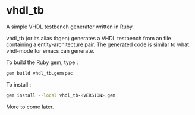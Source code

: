 # vhdl_tb
A simple VHDL testbench generator written in Ruby.

vhdl_tb (or its alias tbgen) generates a VHDL testbench from an file containing a entity-architecture pair.
The generated code is similar to what vhdl-mode for emacs can generate.

To build the Ruby gem, type :
```bash
gem build vhdl_tb.gemspec
```

To install :
```bash
gem install --local vhdl_tb-<VERSION>.gem
```

More to come later.
